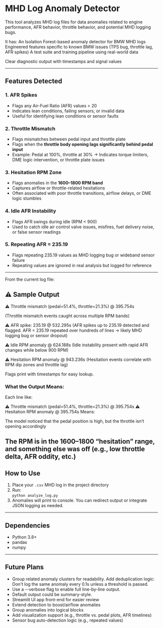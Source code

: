 # MHD Log Anomaly Detector

This tool analyzes MHD log files for data anomalies related to engine performance, AFR behavior, throttle behavior, and potential MHD logging bugs.

It has:
An Isolation Forest-based anomaly detector for BMW MHD logs
Engineered features specific to known BMW issues (TPS bug, throttle lag, AFR spikes)
A test suite and training pipeline using real-world data

Clear diagnostic output with timestamps and signal values

---

## Features Detected

### 1. AFR Spikes
- Flags any Air-Fuel Ratio (AFR) values > 20
- Indicates lean conditions, failing sensors, or invalid data
- Useful for identifying lean conditions or sensor faults

### 2. Throttle Mismatch
- Flags mismatches between pedal input and throttle plate
- Flags when the **throttle body opening lags significantly behind pedal input**
- Example: Pedal at 100%, throttle at 30% → Indicates torque limiters, DME logic intervention, or throttle plate issues

### 3. Hesitation RPM Zone
- Flags anomalies in the **1600–1800 RPM band**
- Captures airflow or throttle-related hesitations
- Often associated with poor throttle transitions, airflow delays, or DME logic stumbles

### 4. Idle AFR Instability
- Flags AFR swings during idle (RPM < 900)
- Used to catch idle air control valve issues, misfires, fuel delivery noise, or false sensor readings

### 5. Repeating AFR = 235.19
- Flags repeating 235.19 values as MHD logging bug or wideband sensor failure
- Repeating values are ignored in real analysis but logged for reference

---
From the current log file:
## ⚠️ Sample Output

⚠️ Throttle mismatch (pedal=51.4%, throttle=21.3%) @ 395.754s 

(Throttle mismatch events caught across multiple RPM bands)

⚠️ AFR spike: 235.19 @ 532.295s 
(AFR spikes up to 235.19 detected and flagged. AFR = 235.19 repeated over hundreds of lines → likely MHD logging bug or sensor dropout)

⚠️ Idle RPM anomaly @ 624.188s 
(Idle instability present with rapid AFR changes while below 900 RPM)

⚠️ Hesitation RPM anomaly @ 943.236s 
(Hesitation events correlate with RPM dip zones and throttle lag)


Flags print with timestamps for easy lookup.



### What the Output Means:
Each line like:

⚠️ Throttle mismatch (pedal=51.4%, throttle=21.3%) @ 395.754s
⚠️ Hesitation RPM anomaly @ 395.754s
Means:

The model noticed that the pedal position is high, but the throttle isn’t opening accordingly

The RPM is in the 1600–1800 “hesitation” range, and something else was off (e.g., low throttle delta, AFR oddity, etc.)
---

## How to Use

1. Place your `.csv` MHD log in the project directory  
2. Run:  
   `python analyze_log.py`  
3. Anomalies will print to console. You can redirect output or integrate JSON logging as needed.

---

## Dependencies

- Python 3.8+
- pandas
- numpy

---

## Future Plans

- Group related anomaly clusters for readability. Add deduplication logic: Don't log the same anomaly every 0.1s unless a threshold is passed.
- Use a --verbose flag to enable full line-by-line output.
- Default output could be summary-style.
- Streamlit UI app front-end for easier review
- Extend detection to boost/airflow anomalies
- Group anomalies into logical blocks
- Add visualization support (e.g., throttle vs. pedal plots, AFR timelines)
- Sensor bug auto-detection logic (e.g., repeated values)

